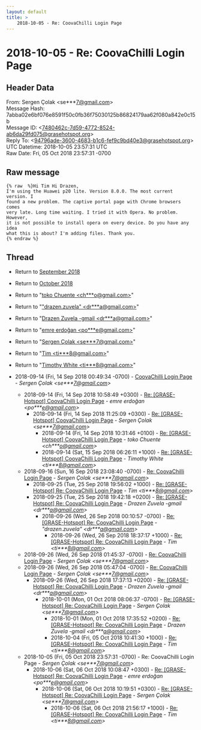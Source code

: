 ```yaml
---
layout: default
title: >
    2018-10-05 - Re: CoovaChilli Login Page
---
```


# 2018-10-05 - Re: CoovaChilli Login Page

## Header Data

From: Sergen Çolak \<se***7@gmail.com\><br>
Message Hash: 7abba02e6bf076e8591f50c0fb36f75030125b86824179aa62f080a842e0c15b<br>
Message ID: \<7480462c-7d59-4772-8524-ab6da29fd075@grasehotspot.org\><br>
Reply To: \<94796ade-3600-4683-b1c6-fef9c9bd40e3@grasehotspot.org\><br>
UTC Datetime: 2018-10-05 23:57:31 UTC<br>
Raw Date: Fri, 05 Oct 2018 23:57:31 -0700<br>

## Raw message

```
{% raw  %}Hi Tim Hi Drazen,
I'm using the Huawei p20 lite. Version 8.0.0. The most current version. I 
found a new problem. The captive portal page with Chrome browsers comes 
very late. Long time waiting. I tried it with Opera. No problem. However, 
it is not possible to install opera on every device. Do you have any idea 
what this is about? I'm adding files. Thank you.
{% endraw %}
```

## Thread

+ Return to [September 2018](/archive/2018/09)
+ Return to [October 2018](/archive/2018/10)

+ Return to "[toko Chuente <ch***o<span>@</span>gmail.com>](/authors/ch___o_at_gmail_com)"
+ Return to "["drazen.zuvela" <dr***a<span>@</span>gmail.com>](/authors/dr___a_at_gmail_com)"
+ Return to "[Drazen Zuvela -gmail <dr***a<span>@</span>gmail.com>](/authors/dr___a_at_gmail_com)"
+ Return to "[emre erdoğan <po***e<span>@</span>gmail.com>](/authors/po___e_at_gmail_com)"
+ Return to "[Sergen Çolak <se***7<span>@</span>gmail.com>](/authors/se___7_at_gmail_com)"
+ Return to "[Tim <ti***8<span>@</span>gmail.com>](/authors/ti___8_at_gmail_com)"
+ Return to "[Timothy White <ti***8<span>@</span>gmail.com>](/authors/ti___8_at_gmail_com)"

+ 2018-09-14 (Fri, 14 Sep 2018 00:49:34 -0700) - [CoovaChilli Login Page](/archive/2018/09/71548ea71e686a13a9c5f84bb1dc4e243fb19558af26ff6cba9ae8bfc3790663) - _Sergen Çolak \<se***7@gmail.com\>_
  + 2018-09-14 (Fri, 14 Sep 2018 10:58:49 +0300) - [Re: [GRASE-Hotspot] CoovaChilli Login Page](/archive/2018/09/ad520f997e461cf9649ae3d690dbcc11ba5560b830a98121affcd790278a96a1) - _emre erdoğan \<po***e@gmail.com\>_
    + 2018-09-14 (Fri, 14 Sep 2018 11:25:09 +0300) - [Re: [GRASE-Hotspot] CoovaChilli Login Page](/archive/2018/09/2b284ba9e4111463358e50620573ef16b9c077ecaba616b0c9c0f12f12251f3d) - _Sergen Çolak \<se***7@gmail.com\>_
      + 2018-09-14 (Fri, 14 Sep 2018 10:31:46 +0100) - [Re: [GRASE-Hotspot] CoovaChilli Login Page](/archive/2018/09/d9b92e3177b3c8da0074e2608cd609ffba26907912112fd0e5cce7d6bae60240) - _toko Chuente \<ch***o@gmail.com\>_
      + 2018-09-14 (Sat, 15 Sep 2018 06:26:11 +1000) - [Re: [GRASE-Hotspot] CoovaChilli Login Page](/archive/2018/09/d04a54a5bbf6a8e890f20ac877cce0a786eade1e9af60fcedaba5d60e6b93f18) - _Timothy White \<ti***8@gmail.com\>_
  + 2018-09-16 (Sun, 16 Sep 2018 23:08:40 -0700) - [Re: CoovaChilli Login Page](/archive/2018/09/9c6907c39d44c4811b00dedfd087e598283a35df1013c0b39e3bcdec17e74b82) - _Sergen Çolak \<se***7@gmail.com\>_
    + 2018-09-25 (Tue, 25 Sep 2018 19:56:02 +1000) - [Re: [GRASE-Hotspot] Re: CoovaChilli Login Page](/archive/2018/09/c39d3dfed2b5a44572272b603981c80732aaaabbc3369471af53d51822064253) - _Tim \<ti***8@gmail.com\>_
    + 2018-09-25 (Tue, 25 Sep 2018 19:42:18 +0200) - [Re: [GRASE-Hotspot] Re: CoovaChilli Login Page](/archive/2018/09/9e2062318cfad977fa2f83e527bdea9c3c1b949fb6dc39722db8a677bbad6f88) - _Drazen Zuvela -gmail \<dr***a@gmail.com\>_
      + 2018-09-26 (Wed, 26 Sep 2018 00:10:57 -0700) - [Re: [GRASE-Hotspot] Re: CoovaChilli Login Page](/archive/2018/09/5ff96d92e4ca4e089c12f561ac498ef390e38367bdeba23881f68d5d3d4abc33) - _"drazen.zuvela" \<dr***a@gmail.com\>_
        + 2018-09-26 (Wed, 26 Sep 2018 18:37:17 +1000) - [Re: [GRASE-Hotspot] Re: CoovaChilli Login Page](/archive/2018/09/967cd6341255e329c4be887756ad9a12234476a77a69d11061d2cee8ab6f0891) - _Tim \<ti***8@gmail.com\>_
  + 2018-09-26 (Wed, 26 Sep 2018 01:45:37 -0700) - [Re: CoovaChilli Login Page](/archive/2018/09/1495988269c249a14f6e6a7d7e8f91e8934f60c7997d9597d93d2400c662cedb) - _Sergen Çolak \<se***7@gmail.com\>_
  + 2018-09-26 (Wed, 26 Sep 2018 05:47:04 -0700) - [Re: CoovaChilli Login Page](/archive/2018/09/ad5548c8340e4b70394825b3647a685a4074ca814eeb6fd93e90c3ecd27c8ff9) - _Sergen Çolak \<se***7@gmail.com\>_
    + 2018-09-26 (Wed, 26 Sep 2018 17:37:13 +0200) - [Re: [GRASE-Hotspot] Re: CoovaChilli Login Page](/archive/2018/09/15bbf66f1f5046bb23704c07082ec82cf935d3074a17a4dfe52a8a9eedb39060) - _Drazen Zuvela -gmail \<dr***a@gmail.com\>_
      + 2018-10-01 (Mon, 01 Oct 2018 08:06:37 -0700) - [Re: [GRASE-Hotspot] Re: CoovaChilli Login Page](/archive/2018/10/6d093376f99e0adb9759ec58ef4f704234b49b327e6e367aa02c094bd07418aa) - _Sergen Çolak \<se***7@gmail.com\>_
        + 2018-10-01 (Mon, 01 Oct 2018 17:35:52 +0200) - [Re: [GRASE-Hotspot] Re: CoovaChilli Login Page](/archive/2018/10/685c8f337fec6a6ce58005442efa7171835031863262b22488af56b0bbed9d16) - _Drazen Zuvela -gmail \<dr***a@gmail.com\>_
        + 2018-10-04 (Fri, 05 Oct 2018 10:41:30 +1000) - [Re: [GRASE-Hotspot] Re: CoovaChilli Login Page](/archive/2018/10/061efcb94f076ddb7e1b9d6eeef03f777e3beca0cb9696d192d21932d0e2829e) - _Tim \<ti***8@gmail.com\>_
  + 2018-10-05 (Fri, 05 Oct 2018 23:57:31 -0700) - Re: CoovaChilli Login Page - _Sergen Çolak \<se***7@gmail.com\>_
    + 2018-10-06 (Sat, 06 Oct 2018 10:08:47 +0300) - [Re: [GRASE-Hotspot] Re: CoovaChilli Login Page](/archive/2018/10/688b55c34b957d1fe9997bbfbbb62fd58b41658a2d7e4a55433e0837d8573e11) - _emre erdoğan \<po***e@gmail.com\>_
      + 2018-10-06 (Sat, 06 Oct 2018 10:19:51 +0300) - [Re: [GRASE-Hotspot] Re: CoovaChilli Login Page](/archive/2018/10/7470d570d81de6f594d1a79c708b8a8cb1bde00819488fdfd62e25d61691e6e3) - _Sergen Çolak \<se***7@gmail.com\>_
        + 2018-10-06 (Sat, 06 Oct 2018 21:56:17 +1000) - [Re: [GRASE-Hotspot] Re: CoovaChilli Login Page](/archive/2018/10/71281cd96a9ad768df12208787a8020ecdf8ea24dd6a94a963057bec78d6b386) - _Tim \<ti***8@gmail.com\>_

